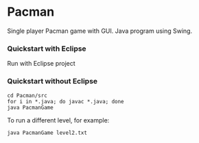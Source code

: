 # Pacman
Single player Pacman game with GUI. Java program using Swing.  

### Quickstart with Eclipse

Run with Eclipse project

### Quickstart without Eclipse

```
cd Pacman/src
for i in *.java; do javac *.java; done
java PacmanGame

```

To run a different level, for example:


```
java PacmanGame level2.txt
```



